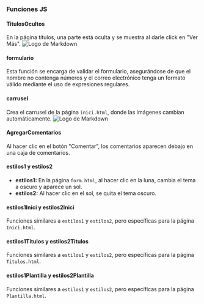 ### Funciones JS

#### TitulosOcultos
En la página títulos, una parte está oculta y se muestra al darle click en "Ver Más".
![Logo de Markdown](/1ºDAW/Lenguaje%20de%20marcas/Practica%202%20RESPONSIVE%20DE%20MIERDA/IMAGENES/ImagenesDocumentacion/VerMas.png)


#### formulario
Esta función se encarga de validar el formulario, asegurándose de que el nombre no contenga números y el correo electrónico tenga un formato válido mediante el uso de expresiones regulares.

#### carrusel
Crea el carrusel de la página `inici.html`, donde las imágenes cambian automáticamente.
![Logo de Markdown](/1ºDAW/Lenguaje%20de%20marcas/Practica%202%20RESPONSIVE%20DE%20MIERDA/IMAGENES/ImagenesDocumentacion/Comentarios.png)

#### AgregarComentarios
Al hacer clic en el botón "Comentar", los comentarios aparecen debajo en una caja de comentarios.

#### estilos1 y estilos2
- **estilos1:** En la página `form.html`, al hacer clic en la luna, cambia el tema a oscuro y aparece un sol.
- **estilos2:** Al hacer clic en el sol, se quita el tema oscuro.

#### estilos1Inici y estilos2Inici
Funciones similares a `estilos1` y `estilos2`, pero específicas para la página `Inici.html`.

#### estilos1Titulos y estilos2Titulos
Funciones similares a `estilos1` y `estilos2`, pero específicas para la página `Titulos.html`.

#### estilos1Plantilla y estilos2Plantilla
Funciones similares a `estilos1` y `estilos2`, pero específicas para la página `Plantilla.html`.
